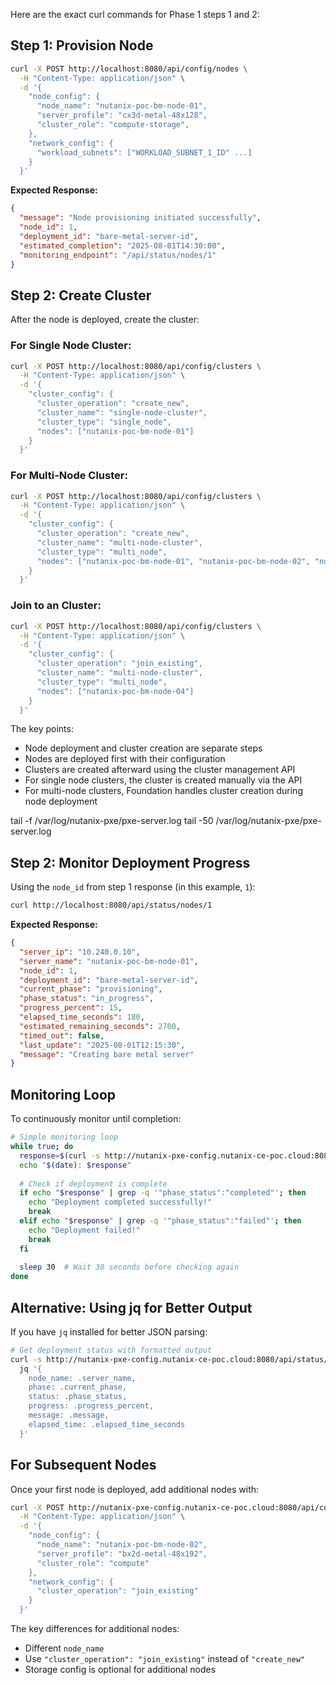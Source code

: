 Here are the exact curl commands for Phase 1 steps 1 and 2:

## Step 1: Provision Node

```bash
curl -X POST http://localhost:8080/api/config/nodes \
  -H "Content-Type: application/json" \
  -d '{
    "node_config": {
      "node_name": "nutanix-poc-bm-node-01",
      "server_profile": "cx3d-metal-48x128",
      "cluster_role": "compute-storage",
    },
    "network_config": {
      "workload_subnets": ["WORKLOAD_SUBNET_1_ID" ...]
    }
  }'
```

**Expected Response:**
```json
{
  "message": "Node provisioning initiated successfully",
  "node_id": 1,
  "deployment_id": "bare-metal-server-id",
  "estimated_completion": "2025-08-01T14:30:00",
  "monitoring_endpoint": "/api/status/nodes/1"
}
```

## Step 2: Create Cluster

After the node is deployed, create the cluster:

### For Single Node Cluster:
```bash
curl -X POST http://localhost:8080/api/config/clusters \
  -H "Content-Type: application/json" \
  -d '{
    "cluster_config": {
      "cluster_operation": "create_new",
      "cluster_name": "single-node-cluster",
      "cluster_type": "single_node",
      "nodes": ["nutanix-poc-bm-node-01"]
    }
  }'
```

### For Multi-Node Cluster:
```bash
curl -X POST http://localhost:8080/api/config/clusters \
  -H "Content-Type: application/json" \
  -d '{
    "cluster_config": {
      "cluster_operation": "create_new",
      "cluster_name": "multi-node-cluster",
      "cluster_type": "multi_node",
      "nodes": ["nutanix-poc-bm-node-01", "nutanix-poc-bm-node-02", "nutanix-poc-bm-node-03"]
    }
  }'
```

### Join to an Cluster:
```bash
curl -X POST http://localhost:8080/api/config/clusters \
  -H "Content-Type: application/json" \
  -d '{
    "cluster_config": {
      "cluster_operation": "join_existing",
      "cluster_name": "multi-node-cluster",
      "cluster_type": "multi_node",
      "nodes": ["nutanix-poc-bm-node-04"]
    }
  }'
```

The key points:
- Node deployment and cluster creation are separate steps
- Nodes are deployed first with their configuration
- Clusters are created afterward using the cluster management API
- For single node clusters, the cluster is created manually via the API
- For multi-node clusters, Foundation handles cluster creation during node deployment


tail -f /var/log/nutanix-pxe/pxe-server.log
tail -50 /var/log/nutanix-pxe/pxe-server.log



## Step 2: Monitor Deployment Progress

Using the `node_id` from step 1 response (in this example, `1`):

```bash
curl http://localhost:8080/api/status/nodes/1
```

**Expected Response:**
```json
{
  "server_ip": "10.240.0.10",
  "server_name": "nutanix-poc-bm-node-01",
  "node_id": 1,
  "deployment_id": "bare-metal-server-id",
  "current_phase": "provisioning",
  "phase_status": "in_progress",
  "progress_percent": 15,
  "elapsed_time_seconds": 180,
  "estimated_remaining_seconds": 2700,
  "timed_out": false,
  "last_update": "2025-08-01T12:15:30",
  "message": "Creating bare metal server"
}
```

## Monitoring Loop

To continuously monitor until completion:

```bash
# Simple monitoring loop
while true; do
  response=$(curl -s http://nutanix-pxe-config.nutanix-ce-poc.cloud:8080/api/status/nodes/1)
  echo "$(date): $response"
  
  # Check if deployment is complete
  if echo "$response" | grep -q '"phase_status":"completed"'; then
    echo "Deployment completed successfully!"
    break
  elif echo "$response" | grep -q '"phase_status":"failed"'; then
    echo "Deployment failed!"
    break
  fi
  
  sleep 30  # Wait 30 seconds before checking again
done
```

## Alternative: Using jq for Better Output

If you have `jq` installed for better JSON parsing:

```bash
# Get deployment status with formatted output
curl -s http://nutanix-pxe-config.nutanix-ce-poc.cloud:8080/api/status/nodes/1 | \
  jq '{
    node_name: .server_name,
    phase: .current_phase,
    status: .phase_status,
    progress: .progress_percent,
    message: .message,
    elapsed_time: .elapsed_time_seconds
  }'
```

## For Subsequent Nodes

Once your first node is deployed, add additional nodes with:

```bash
curl -X POST http://nutanix-pxe-config.nutanix-ce-poc.cloud:8080/api/config/nodes \
  -H "Content-Type: application/json" \
  -d '{
    "node_config": {
      "node_name": "nutanix-poc-bm-node-02",
      "server_profile": "bx2d-metal-48x192",
      "cluster_role": "compute"
    },
    "network_config": {
      "cluster_operation": "join_existing"
    }
  }'
```

The key differences for additional nodes:
- Different `node_name`
- Use `"cluster_operation": "join_existing"` instead of `"create_new"`
- Storage config is optional for additional nodes